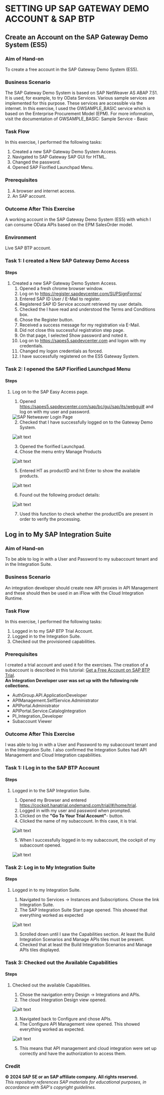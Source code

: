 # SETTING UP SAP GATEWAY DEMO ACCOUNT & SAP BTP

## Create an Account on the SAP Gateway Demo System (ES5)

### Aim of Hand-on 
To create a free account in the SAP Gateway Demo System (ES5).

### Business Scenario
The SAP Gateway Demo System is based on SAP NetWeaver AS ABAP 7.51. It is used, for example, to try OData Services. Various sample services are implemented for this purpose. These services are accessible via the internet. In this exercise, I used the GWSAMPLE_BASIC service which is based on the Enterprise Procurement Model (EPM).
For more information, visit the documentation of GWSAMPLE_BASIC: Sample Service - Basic

### Task Flow
In this exercise, I performed the following tasks:

1.  Created a new SAP Gateway Demo System Access.
2.  Navigated to SAP Gateway SAP GUI for HTML.
3.  Changed the password.
4.  Opened SAP Fiorified Launchpad Menu.

### Prerequisites
1.  A browser and internet access.
2.  An SAP account. 

### Outcome After This Exercise
A working account in the SAP Gateway Demo System (ES5) with which I can consume OData APIs based on the EPM SalesOrder model.

### Environment
Live SAP BTP account.

### Task 1: I created a New SAP Gateway Demo Access
#### Steps
1.  Created a new SAP Gateway Demo System Access.
    1.  Opened a fresh chrome browser window.
    2.  Log on to https://register.sapdevcenter.com/SUPSignForms/
    3.  Entered SAP ID User / E-Mail to register.
    4.  Registered SAP ID Service account retrieved my user details.
    5.  Checked the I have read and understood the Terms and Conditions box.
    6.  Chose the Register button.
    7.  Received a success message for my registration via E-Mail.
    8.  Did not close this successful registration step page.
    9.  On that page, I selected Show password and noted it.
    10. Log on to https://sapes5.sapdevcenter.com and logon with my credentials.
    11. Changed my logon credentials as forced.
    12. I have successfully registered on the ES5 Gateway System.

### Task 2: I opened the SAP Fiorified Launchpad Menu
#### Steps
1.  Log on to the SAP Easy Access page.
    1.  Opened https://sapes5.sapdevcenter.com/sap/bc/gui/sap/its/webgui# and log on with my user and password.

    <img style='align:left;' src="images/netweaverLoginPage.png" alt="SAP Netweaver Login Page">

    2.  Checked that I have successfully logged on to the Gateway Demo System.

    ![alt text](images/loginSuccess.png)

    3.  Opened the fiorified Launchpad.
    4.  Chose the menu entry Manage Products

    ![alt text](images/home.png)

    5.  Entered HT as productID and hit Enter to show the available products.

    ![alt text](images/manageProduct.png) 

    6.  Found out the following product details:

    ![alt text](images/availableProduct.png)

    7.  Used this function to check whether the productIDs are present in order to verify the processing.


## Log in to My SAP Integration Suite

### Aim of Hand-on 
To be able to log in with a User and Password to my subaccount tenant and in the Integration Suite.

### Business Scenario
An integration developer should create new API proxies in API Management and these should then be used in an iFlow with the Cloud Integration Runtime.

### Task Flow
In this exercise, I performed the following tasks:
1.  Logged in to my SAP BTP Trial Account.
2.  Logged in to the Integration Suite.
3.  Checked out the provisioned capabilities.

### Prerequisites
I created a trial account and used it for the exercises. The creation of a subaccount is described in this tutorial: [Get a Free Account on SAP BTP Trial](https://developers.sap.com/tutorials/hcp-create-trial-account.html). 
<br> **An Integration Developer user was set up with the following role collections.**
- AuthGroup.API.ApplicationDeveloper
- APIManagement.SelfService.Administrator
- APIPortal.Administrator
- APIPortal.Service.CatalogIntegration
- PI_Integration_Developer
- Subaccount Viewer

### Outcome After This Exercise
I was able to log in with a User and Password to my subaccount tenant and in the Integration Suite. I also confirmed the Integration Suites had API Management and Cloud Integration capabilities.

### Task 1: I Log in to the SAP BTP Account
#### Steps
1.  Logged in to the SAP Integration Suite.
    1.  Opened my Browser and entered 
        https://cockpit.hanatrial.ondemand.com/trial/#/home/trial.
    2.  Logged in with my user and password when prompted.
    3.  Clicked on the **"Go To Your Trial Account"**- button.
    4.  Clicked the name of my subaccount. In this case, it is trial.

    ![alt text](images/trialAccount.png)

    5.  When I successfully logged in to my subaccount, the cockpit of my subaccount opened.

    ![alt text](images/cockpit.png)

### Task 2: Log in to My Integration Suite
#### Steps
1.  Logged in to my Integration Suite.
    1.  Navigated to Services → Instances and Subscriptions. Chose the link Integration Suite.
    2.  The SAP Integration Suite Start page opened. This showed that everything worked as expected

    ![alt text](images/integrationSuite.png)

    3.  Scrolled down until I saw the Capabilities section. At least the Build Integration Scenarios and Manage APIs tiles must be present.
    4.  Checked that at least the Build Integration Scenarios and Manage APIs tiles displayed.

### Task 3: Checked out the Available Capabilities
#### Steps
1.  Checked out the available Capabilities.
    1.  Chose the navigation entry Design → Integrations and APIs.
    2.  The cloud Integration Design view opened.

    ![alt text](images/cloudIntegration.png)

    3.  Navigated back to Configure and chose APIs.
    4.  The Configure API Management view opened. This showed everything worked as expected.

    ![alt text](images/apiManagement.png)

    5.  This means that API management and cloud integration were set up correctly and have the authorization to access them.


### Credit 
**© 2024 SAP SE or an SAP affiliate company. All rights reserved.** <br>
*This repository references SAP materials for educational purposes, in accordance with SAP's copyright guidelines.*